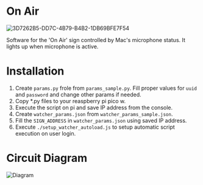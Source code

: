 # On Air

![3D7262B5-DD7C-4B79-B4B2-1DB69BFE7F54](https://user-images.githubusercontent.com/15819745/184469051-e8bb5a4a-b7da-4c45-90ff-2ca3d01acf46.JPG)

Software for the 'On Air' sign controlled by Mac's microphone status. It lights up when microphone is active.

# Installation

1. Create `params.py` frole from `params_sample.py`. Fill proper values for `uuid` and `password` and change other params if needed.
2. Copy *.py files to your reaspberry pi pico w.
3. Execute the script on pi and save IP address from the console.
4. Create `watcher_params.json` from `watcher_params_sample.json`.
5. Fill the `SIGN_ADDRESS` in `watcher_params.json` using saved IP address.
6. Execute `./setup_watcher_autoload.js` to setup automatic script execution on user login.

# Circuit Diagram

![Diagram](https://user-images.githubusercontent.com/15819745/186831340-e5e67270-2aed-415d-bc47-c7b060db5ee6.svg)
